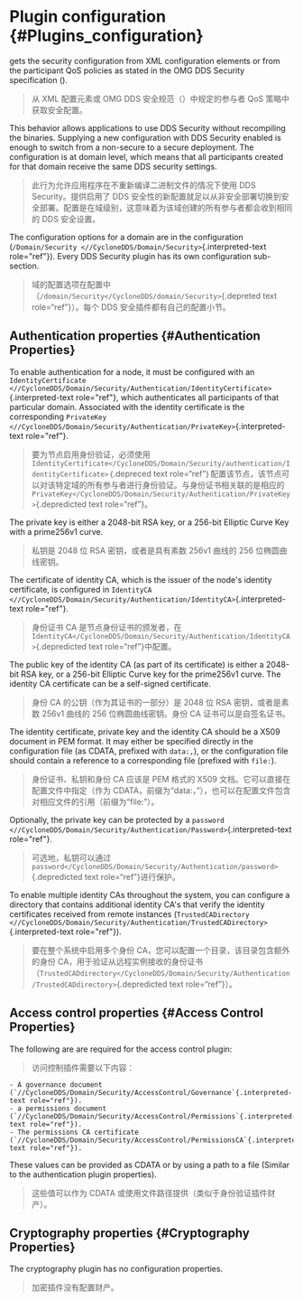 # Plugin configuration {#Plugins_configuration}

gets the security configuration from XML configuration elements or from the participant QoS policies as stated in the OMG DDS Security specification ().

> 从 XML 配置元素或 OMG DDS 安全规范（）中规定的参与者 QoS 策略中获取安全配置。

This behavior allows applications to use DDS Security without recompiling the binaries. Supplying a new configuration with DDS Security enabled is enough to switch from a non-secure to a secure deployment. The configuration is at domain level, which means that all participants created for that domain receive the same DDS security settings.

> 此行为允许应用程序在不重新编译二进制文件的情况下使用 DDS Security。提供启用了 DDS 安全性的新配置就足以从非安全部署切换到安全部署。配置是在域级别，这意味着为该域创建的所有参与者都会收到相同的 DDS 安全设置。

The configuration options for a domain are in the configuration (`/Domain/Security <//CycloneDDS/Domain/Security>`{.interpreted-text role="ref"}). Every DDS Security plugin has its own configuration sub-section.

> 域的配置选项在配置中（`/domain/Security</CycloneDDS/domain/Security>`{.depreted text role=“ref”}）。每个 DDS 安全插件都有自己的配置小节。

## Authentication properties {#Authentication Properties}

To enable authentication for a node, it must be configured with an `IdentityCertificate <//CycloneDDS/Domain/Security/Authentication/IdentityCertificate>`{.interpreted-text role="ref"}, which authenticates all participants of that particular domain. Associated with the identity certificate is the corresponding `PrivateKey <//CycloneDDS/Domain/Security/Authentication/PrivateKey>`{.interpreted-text role="ref"}.

> 要为节点启用身份验证，必须使用`IdentityCertificate</CycloneDDS/Domain/Security/authentication/IdentityCertificate>`｛.depreced text role=“ref”｝配置该节点，该节点可以对该特定域的所有参与者进行身份验证。与身份证书相关联的是相应的`PrivateKey</CycloneDDS/Domain/Security/Authentication/PrivateKey>`{.depredicted text role=“ref”}。

The private key is either a 2048-bit RSA key, or a 256-bit Elliptic Curve Key with a prime256v1 curve.

> 私钥是 2048 位 RSA 密钥，或者是具有素数 256v1 曲线的 256 位椭圆曲线密钥。

The certificate of identity CA, which is the issuer of the node\'s identity certificate, is configured in `IdentityCA <//CycloneDDS/Domain/Security/Authentication/IdentityCA>`{.interpreted-text role="ref"}.

> 身份证书 CA 是节点身份证书的颁发者，在`IdentityCA</CycloneDDS/Domain/Security/Authentication/IdentityCA>`{.depredicted text role=“ref”}中配置。

The public key of the identity CA (as part of its certificate) is either a 2048-bit RSA key, or a 256-bit Elliptic Curve key for the prime256v1 curve. The identity CA certificate can be a self-signed certificate.

> 身份 CA 的公钥（作为其证书的一部分）是 2048 位 RSA 密钥，或者是素数 256v1 曲线的 256 位椭圆曲线密钥。身份 CA 证书可以是自签名证书。

The identity certificate, private key and the identity CA should be a X509 document in PEM format. It may either be specified directly in the configuration file (as CDATA, prefixed with `data:,`), or the configuration file should contain a reference to a corresponding file (prefixed with `file:`).

> 身份证书、私钥和身份 CA 应该是 PEM 格式的 X509 文档。它可以直接在配置文件中指定（作为 CDATA，前缀为“data:，”），也可以在配置文件包含对相应文件的引用（前缀为“file:”）。

Optionally, the private key can be protected by a `password <//CycloneDDS/Domain/Security/Authentication/Password>`{.interpreted-text role="ref"}.

> 可选地，私钥可以通过`password</CycloneDDS/Domain/Security/Authentication/password>`{.depredicted text role=“ref”}进行保护。

To enable multiple identity CAs throughout the system, you can configure a directory that contains additional identity CA\'s that verify the identity certificates received from remote instances (`TrustedCADirectory <//CycloneDDS/Domain/Security/Authentication/TrustedCADirectory>`{.interpreted-text role="ref"}).

> 要在整个系统中启用多个身份 CA，您可以配置一个目录，该目录包含额外的身份 CA，用于验证从远程实例接收的身份证书（`TrustedCADdirectory</CycloneDDS/Domain/Security/Authentication/TrustedCADdirectory>`{.depredicted text role=“ref”}）。

## Access control properties {#Access Control Properties}

The following are are required for the access control plugin:

> 访问控制插件需要以下内容：

    - A governance document (`//CycloneDDS/Domain/Security/AccessControl/Governance`{.interpreted-text role="ref"}).
    - a permissions document (`//CycloneDDS/Domain/Security/AccessControl/Permissions`{.interpreted-text role="ref"}).
    - The permissions CA certificate (`//CycloneDDS/Domain/Security/AccessControl/PermissionsCA`{.interpreted-text role="ref"}).

These values can be provided as CDATA or by using a path to a file (Similar to the authentication plugin properties).

> 这些值可以作为 CDATA 或使用文件路径提供（类似于身份验证插件财产）。

## Cryptography properties {#Cryptography Properties}

The cryptography plugin has no configuration properties.

> 加密插件没有配置财产。
